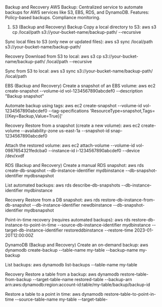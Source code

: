 Backup and Recovery
AWS Backup:
Centralized service to automate backups for AWS services like S3, EBS, RDS, and DynamoDB.
Features:
Policy-based backups.
Compliance monitoring.


1. S3 (Backup and Recovery)
Backup
Copy a local directory to S3:
aws s3 cp /local/path s3://your-bucket-name/backup-path/ --recursive


Sync local files to S3 (only new or updated files):
aws s3 sync /local/path s3://your-bucket-name/backup-path/


Recovery
Download from S3 to local:
aws s3 cp s3://your-bucket-name/backup-path/ /local/path --recursive


Sync from S3 to local:
aws s3 sync s3://your-bucket-name/backup-path/ /local/path


EBS (Backup and Recovery)
Create a snapshot of an EBS volume:
aws ec2 create-snapshot --volume-id vol-1234567890abcdef0 --description "Backup snapshot"

Automate backup using tags:
aws ec2 create-snapshot --volume-id vol-1234567890abcdef0 --tag-specifications 'ResourceType=snapshot,Tags=[{Key=Backup,Value=True}]'

Recovery
Restore from a snapshot (create a new volume):
aws ec2 create-volume --availability-zone us-east-1a --snapshot-id snap-1234567890abcdef0

Attach the restored volume:
aws ec2 attach-volume --volume-id vol-0987654321fedcba0 --instance-id i-1234567890abcdef0 --device /dev/xvdf


RDS (Backup and Recovery)
Create a manual RDS snapshot:
aws rds create-db-snapshot --db-instance-identifier mydbinstance --db-snapshot-identifier mydbsnapshot

List automated backups:
aws rds describe-db-snapshots --db-instance-identifier mydbinstance

Recovery
Restore from a DB snapshot:
aws rds restore-db-instance-from-db-snapshot --db-instance-identifier newdbinstance --db-snapshot-identifier mydbsnapshot

Point-in-time recovery (requires automated backups):
aws rds restore-db-instance-to-point-in-time --source-db-instance-identifier mydbinstance --target-db-instance-identifier restoreddbinstance --restore-time 2023-01-20T12:00:00Z


DynamoDB (Backup and Recovery)
Create an on-demand backup:
aws dynamodb create-backup --table-name my-table --backup-name my-backup

List backups:
aws dynamodb list-backups --table-name my-table

Recovery
Restore a table from a backup:
aws dynamodb restore-table-from-backup --target-table-name restored-table --backup-arn arn:aws:dynamodb:region:account-id:table/my-table/backup/backup-id

Restore a table to a point in time:
aws dynamodb restore-table-to-point-in-time --source-table-name my-table --target-table-